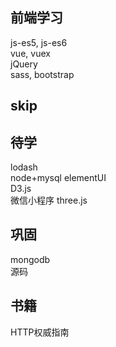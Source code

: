 ## 前端学习
js-es5, js-es6  
vue, vuex  
jQuery  
sass, bootstrap    

## skip

## 待学
lodash   
node+mysql
elementUI  
D3.js  
微信小程序
three.js  

## 巩固
mongodb   
源码  

## 书籍
HTTP权威指南  
